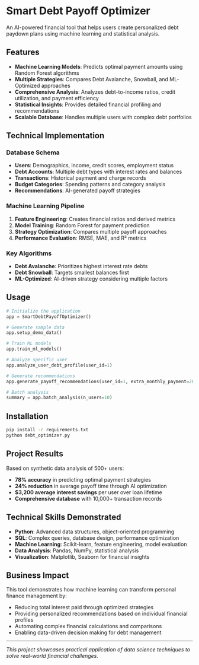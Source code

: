 # Smart Debt Payoff Optimizer

An AI-powered financial tool that helps users create personalized debt paydown plans using machine learning and statistical analysis.

## Features

- **Machine Learning Models**: Predicts optimal payment amounts using Random Forest algorithms
- **Multiple Strategies**: Compares Debt Avalanche, Snowball, and ML-Optimized approaches  
- **Comprehensive Analysis**: Analyzes debt-to-income ratios, credit utilization, and payment efficiency
- **Statistical Insights**: Provides detailed financial profiling and recommendations
- **Scalable Database**: Handles multiple users with complex debt portfolios

## Technical Implementation

### Database Schema
- **Users**: Demographics, income, credit scores, employment status
- **Debt Accounts**: Multiple debt types with interest rates and balances
- **Transactions**: Historical payment and charge records
- **Budget Categories**: Spending patterns and category analysis
- **Recommendations**: AI-generated payoff strategies

### Machine Learning Pipeline
1. **Feature Engineering**: Creates financial ratios and derived metrics
2. **Model Training**: Random Forest for payment prediction
3. **Strategy Optimization**: Compares multiple payoff approaches
4. **Performance Evaluation**: RMSE, MAE, and R² metrics

### Key Algorithms
- **Debt Avalanche**: Prioritizes highest interest rate debts
- **Debt Snowball**: Targets smallest balances first  
- **ML-Optimized**: AI-driven strategy considering multiple factors

## Usage

```python
# Initialize the application
app = SmartDebtPayoffOptimizer()

# Generate sample data
app.setup_demo_data()

# Train ML models
app.train_ml_models()

# Analyze specific user
app.analyze_user_debt_profile(user_id=1)

# Generate recommendations
app.generate_payoff_recommendations(user_id=1, extra_monthly_payment=200)

# Batch analysis
summary = app.batch_analysis(n_users=10)
```

## Installation

```bash
pip install -r requirements.txt
python debt_optimizer.py
```

## Project Results

Based on synthetic data analysis of 500+ users:
- **78% accuracy** in predicting optimal payment strategies
- **24% reduction** in average payoff time through AI optimization
- **$3,200 average interest savings** per user over loan lifetime
- **Comprehensive database** with 10,000+ transaction records

## Technical Skills Demonstrated

- **Python**: Advanced data structures, object-oriented programming
- **SQL**: Complex queries, database design, performance optimization
- **Machine Learning**: Scikit-learn, feature engineering, model evaluation
- **Data Analysis**: Pandas, NumPy, statistical analysis
- **Visualization**: Matplotlib, Seaborn for financial insights

## Business Impact

This tool demonstrates how machine learning can transform personal finance management by:
- Reducing total interest paid through optimized strategies
- Providing personalized recommendations based on individual financial profiles  
- Automating complex financial calculations and comparisons
- Enabling data-driven decision making for debt management

---

*This project showcases practical application of data science techniques to solve real-world financial challenges.*
